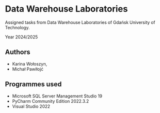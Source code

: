 # Data Warehouse Laboratories

Assigned tasks from Data Warehouse Laboratories of Gdańsk University of Technology.

Year 2024/2025

## Authors
- Karina Wołoszyn,
- Michał Pawiłojć

## Programmes used
- Microsoft SQL Server Management Studio 19
- PyCharm Community Edition 2022.3.2
- Visual Studio 2022
